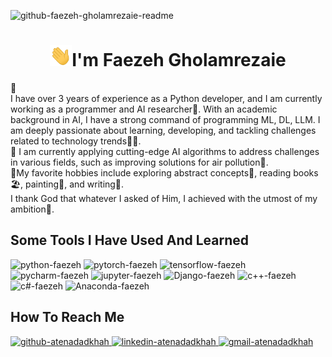 ![github-faezeh-gholamrezaie-readme](https://github.com/faezeh-gholamrezaie/faezeh-gholamrezaie2/blob/main/robot.png)

<div align="center">
<h1 align="center"> <img width="35" src="https://github.com/1999AZZAR/1999AZZAR/blob/main/resources/img/waving.gif">I'm Faezeh Gholamrezaie</h1>
</div>

<div align="center">
  <a href="https://faezeh-gholamrezaie.github.io/faezeh-gholamrezaie/"></a>
</div>
<!-- https://github.com/marketplace/actions/generate-snake-game-from-github-contribution-grid
… -->

👋  
I have over 3 years of experience as a Python developer, and I am currently working as a programmer and AI researcher💪. With an academic background in AI, I have a strong command of programming ML, DL, LLM. I am deeply passionate about learning, developing, and tackling challenges related to technology trends😵‍💫.
<br>
🔭 I am currently applying cutting-edge AI algorithms to address challenges in various fields, such as improving solutions for air pollution🌱.
<br>
🧩My favorite hobbies include exploring abstract concepts🎈, reading books🏖️, painting🤡, and writing🦉.
<br>
I thank God that whatever I asked of Him, I achieved with the utmost of my ambition🥰.
<br>
<h2>Some Tools I Have Used And Learned</h2>
<p align="left">
    <img src="https://github.com/faezeh-gholamrezaie/faezeh-gholamrezaie2/blob/main/Python.svg"  width="55" height="55" alt="python-faezeh"/>
    <img src="https://github.com/faezeh-gholamrezaie/faezeh-gholamrezaie2/blob/main/PyTorch.svg"  width="55" height="55" alt="pytorch-faezeh"/>
    <img src="https://github.com/faezeh-gholamrezaie/faezeh-gholamrezaie2/blob/main/TensorFlow.svg"  width="55" height="55" alt="tensorflow-faezeh"/>
    <img src="https://github.com/faezeh-gholamrezaie/faezeh-gholamrezaie2/blob/main/PyCharm.svg"  width="55" height="55" alt="pycharm-faezeh"/>
    <img src="https://github.com/faezeh-gholamrezaie/faezeh-gholamrezaie2/blob/main/Jupyter.svg"  width="55" height="55" alt="jupyter-faezeh"/>
    <img src="https://github.com/faezeh-gholamrezaie/faezeh-gholamrezaie2/blob/main/Django.svg"  width="55" height="55" alt="Django-faezeh"/>
    <img src="https://github.com/faezeh-gholamrezaie/faezeh-gholamrezaie2/blob/main/C%2B%2B%20(CPlusPlus).svg"  width="55" height="55" alt="c++-faezeh"/>
    <img src="https://github.com/faezeh-gholamrezaie/faezeh-gholamrezaie2/blob/main/C%23%20(CSharp).svg"  width="55" height="55" alt="c#-faezeh"/>
   <img src="https://github.com/faezeh-gholamrezaie/faezeh-gholamrezaie2/blob/main/Anaconda.svg"  width="55" height="55" alt="Anaconda-faezeh"/>
</p>

<h2>How To Reach Me</h2>

<p>

<p>
    <a href="https://github.com/faezeh-gholamrezaie">
        <img src="https://user-images.githubusercontent.com/91287064/208878669-0146cc1a-b0a6-4a6e-9f4b-082c37264309.png" alt="github-atenadadkhah" width="50" height="50">
    </a>
    <a href="https://ir.linkedin.com/in/faezeh-gholamrezaie-400103268?trk=people_directory&original_referer=https%3A%2F%2Fwww.google.com%2F">
        <img src="https://user-images.githubusercontent.com/91287064/208878686-01604f88-f0ac-4709-9cfc-2cc69b62d1aa.png" alt="linkedin-atenadadkhah" width="50" height="50">
      <a href="faeze.gholamrezaie@gmail.com">
        <img src="https://user-images.githubusercontent.com/91287064/208878678-26652569-8d38-45c9-aa13-28a33a7fc967.png" alt="gmail-atenadadkhah" width="50" height="50">
    </a>
</p>

</p>
